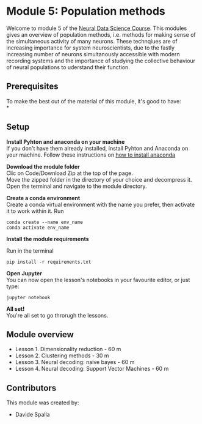 # Module 5: Population methods
Welcome to module 5 of the [Neural Data Science Course]().
This modules gives an overview of population methods, i.e. methods for making sense of the simultaneous activity of many neurons.
These technqiues are of increasing importance for system neuroscientists, due to the fastly increasing number of neurons simultanously accessible with modern recording systems and the importance of studying the collective behaviour of neural populations to uderstand their function.

## Prerequisites
To make the best out of the material of this module, it's good to have:  
* 

## Setup

**Install Pyhton and anaconda on your machine**  
If you don't have them already installed, install Pyhton and Anaconda on your machine.
Follow these instructions on [how to install anaconda](https://docs.anaconda.com/anaconda/install/)

**Download the module folder**  
Clic on Code/Download Zip at the top of the page.  
Move the zipped folder in the directory of your choice and decompress it.  
Open the terminal and navigate to the module directory.


**Create a conda environment**  
Create a conda virtual environment with the name you prefer, then activate it to work within it.
Run

```
conda create --name env_name
conda activate env_name
```
 
**Install the module requirements**

Run in the terminal

```
pip install -r requirements.txt
```
**Open Jupyter**  
You can now open the lesson's notebooks in your favourite editor, or just type:

```
jupyter notebook
```

**All set!**  
You're all set to go throrugh the lessons.

## Module overview
* Lesson 1. Dimensionality reduction - 60 m  
* Lesson 2. Clustering methods - 30 m  
* Lesson 3. Neural decoding: naive bayes - 60 m  
* Lesson 4. Neural decoding: Support Vector Machines - 60 m 

## Contributors
This module was created by:  
* Davide Spalla

